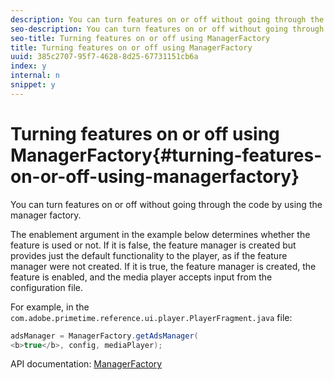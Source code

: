 ```yaml
---
description: You can turn features on or off without going through the code by using the manager factory.
seo-description: You can turn features on or off without going through the code by using the manager factory.
seo-title: Turning features on or off using ManagerFactory
title: Turning features on or off using ManagerFactory
uuid: 385c2707-95f7-4628-8d25-67731151cb6a
index: y
internal: n
snippet: y
---
```


# Turning features on or off using ManagerFactory{#turning-features-on-or-off-using-managerfactory}

You can turn features on or off without going through the code by using the manager factory.

The enablement argument in the example below determines whether the feature is used or not. If it is false, the feature manager is created but provides just the default functionality to the player, as if the feature manager were not created. If it is true, the feature manager is created, the feature is enabled, and the media player accepts input from the configuration file.

For example, in the `com.adobe.primetime.reference.ui.player.PlayerFragment.java` file:

```java
adsManager = ManagerFactory.getAdsManager( 
<b>true</b>, config, mediaPlayer);
```

API documentation: [ManagerFactory](https://help.adobe.com/en_US/primetime/reference_implementation/android/javadoc/com/adobe/primetime/reference/manager/ManagerFactory.html) 
